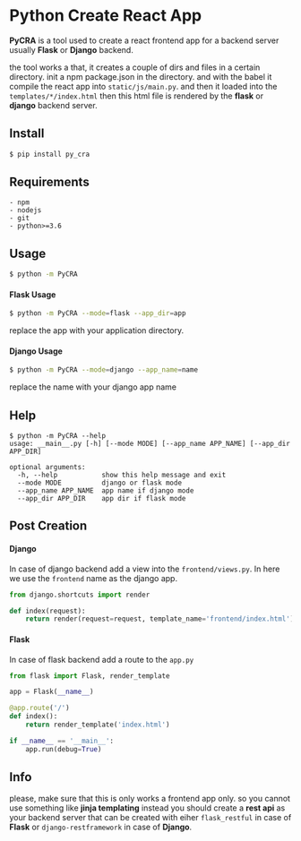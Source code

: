 # Python Create React App

**PyCRA** is a tool used to create a react frontend app for a backend server usually
**Flask** or **Django** backend.

the tool works a that, it creates a couple of dirs and files in a certain directory.
init a npm package.json in the directory. and with the babel it compile the react app into `static/js/main.py`.
and then it loaded into the `templates/*/index.html` then this html file is rendered by the **flask** or **django** backend server.

## Install
```sh
$ pip install py_cra
```

## Requirements
	- npm
	- nodejs
	- git
	- python>=3.6

## Usage
```sh
$ python -m PyCRA
```
#### Flask Usage
```sh
$ python -m PyCRA --mode=flask --app_dir=app
```
replace the app with your application directory.

#### Django Usage
```sh
$ python -m PyCRA --mode=django --app_name=name
```
replace the name with your django app name

## Help
```
$ python -m PyCRA --help
usage: __main__.py [-h] [--mode MODE] [--app_name APP_NAME] [--app_dir APP_DIR]

optional arguments:
  -h, --help           show this help message and exit
  --mode MODE          django or flask mode
  --app_name APP_NAME  app name if django mode
  --app_dir APP_DIR    app dir if flask mode
```

## Post Creation

#### Django
In case of django backend add a view into the `frontend/views.py`.
In here we use the `frontend` name as the django app.
```python
from django.shortcuts import render

def index(request):
	return render(request=request, template_name='frontend/index.html')
```

#### Flask
In case of flask backend add a route to the `app.py`
```python
from flask import Flask, render_template

app = Flask(__name__)

@app.route('/')
def index():
	return render_template('index.html')

if __name__ == '__main__':
	app.run(debug=True)
```

## Info
please, make sure that this is only works a frontend app only.
so you cannot use something like **jinja templating** instead you should create a **rest api** as your backend server that can be created with eiher `flask_restful` in case of **Flask** or `django-restframework` in case of **Django**.

